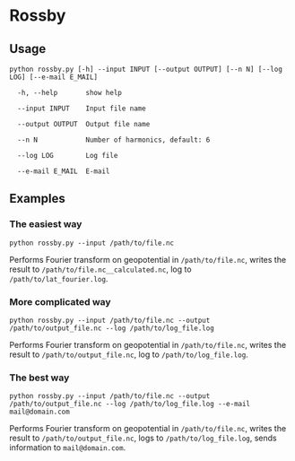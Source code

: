 # Rossby

## Usage
``python rossby.py [-h] --input INPUT [--output OUTPUT] [--n N] [--log LOG] [--e-mail E_MAIL]``

``  -h, --help       show help``

``  --input INPUT    Input file name``

``  --output OUTPUT  Output file name``

``  --n N            Number of harmonics, default: 6``

``  --log LOG        Log file``

``  --e-mail E_MAIL  E-mail``
  
## Examples

### The easiest way

``python rossby.py --input /path/to/file.nc``

Performs Fourier transform on geopotential in ``/path/to/file.nc``, writes the result to
``/path/to/file.nc__calculated.nc``, log to ``/path/to/lat_fourier.log``.

### More complicated way

``python rossby.py --input /path/to/file.nc --output /path/to/output_file.nc
--log /path/to/log_file.log``

Performs Fourier transform on geopotential in ``/path/to/file.nc``, writes the result to
``/path/to/output_file.nc``, log to ``/path/to/log_file.log``.

### The best way

``python rossby.py --input /path/to/file.nc --output /path/to/output_file.nc
--log /path/to/log_file.log --e-mail mail@domain.com``

Performs Fourier transform on geopotential in ``/path/to/file.nc``, writes the result to
``/path/to/output_file.nc``, logs to ``/path/to/log_file.log``, sends information to
``mail@domain.com``.
